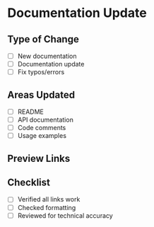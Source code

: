 # Documentation Update

## Type of Change
- [ ] New documentation
- [ ] Documentation update
- [ ] Fix typos/errors

## Areas Updated
- [ ] README
- [ ] API documentation
- [ ] Code comments
- [ ] Usage examples

## Preview Links
<!-- Add links to rendered documentation if applicable -->

## Checklist
- [ ] Verified all links work
- [ ] Checked formatting
- [ ] Reviewed for technical accuracy
